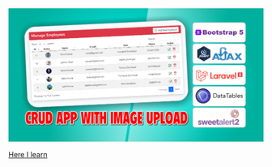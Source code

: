 <img  src="public/assets/img/crud.png" title="Crud image"/>

[Here I learn](https://dcodemania.com/post/crud-application-image-upload-laravel-8-ajax-sweetalert-datatable "Ajax CRUD")
